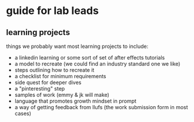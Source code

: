 # guide for lab leads

## learning projects
things we probably want most learning projects to include:
* a linkedin learning or some sort of set of after effects tutorials
* a model to recreate (we could find an industry standard one we like)
*  steps outlining how to recreate it
*  a checklist for minimum requirements
*  side quest for deeper dives
* a "pinteresting" step
* samples of work (emmy & jk will make)
* language that promotes growth mindset in prompt
* a way of getting feedback from llufs (the work submission form in most cases) 